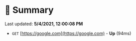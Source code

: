 # 📖 Summary
Last updated: **5/4/2021, 12:00:08 PM**

- `GET` [https://google.com](https://google.com) - **Up** (94ms)
